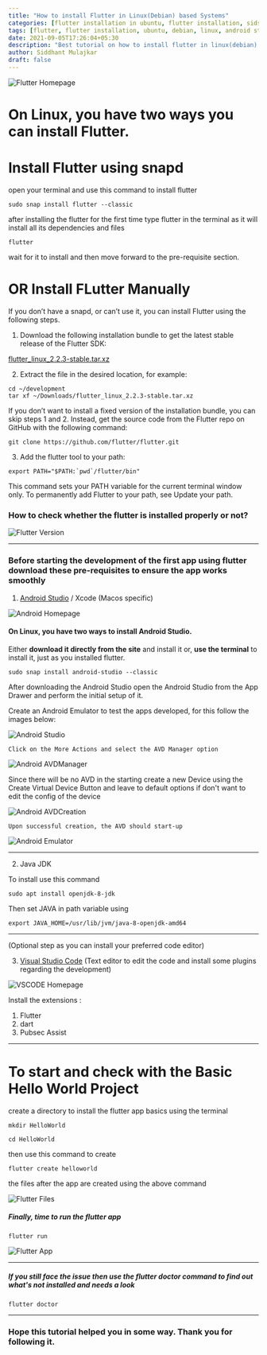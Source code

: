 ```yaml
---
title: "How to install Flutter in Linux(Debian) based Systems"
categories: [flutter installation in ubuntu, flutter installation, sidsblog]
tags: [flutter, flutter installation, ubuntu, debian, linux, android studio, sidsblog]
date: 2021-09-05T17:26:04+05:30
description: "Best tutorial on how to install flutter in linux(debian) based system like ubuntu, popos, mint etc. Follow the steps to install flutter properly."
author: Siddhant Mulajkar
draft: false
---
```



![Flutter Homepage](/images/flutterbn.png)

# On Linux, you have two ways you can install Flutter.

# Install Flutter using snapd

open your terminal and use this command to install flutter

```
sudo snap install flutter --classic
```

after installing the flutter for the first time type flutter in the terminal as it will install all its dependencies and files


```
flutter
```

wait for it to install and then move forward to the pre-requisite section.

# OR Install FLutter Manually

If you don’t have a snapd, or can’t use it, you can install Flutter using the following steps.

1.  Download the following installation bundle to get the latest stable release of the Flutter SDK:

[flutter_linux_2.2.3-stable.tar.xz](https://storage.googleapis.com/flutter_infra_release/releases/stable/linux/flutter_linux_2.2.3-stable.tar.xz)

2.  Extract the file in the desired location, for example:

```
cd ~/development
tar xf ~/Downloads/flutter_linux_2.2.3-stable.tar.xz
```

If you don’t want to install a fixed version of the installation bundle, you can skip steps 1 and 2. Instead, get the source code from the Flutter repo on GitHub with the following command:

```
git clone https://github.com/flutter/flutter.git
```

3.  Add the flutter tool to your path:
```
export PATH="$PATH:`pwd`/flutter/bin"
```

This command sets your PATH variable for the current terminal window only. To permanently add Flutter to your path, see Update your path.

### How to check whether the flutter is installed properly or not?

![Flutter Version](/images/flutterversionandpath.png)


-------------------------------------------------------------------------------


### Before starting the development of the first app using flutter download these pre-requisites to ensure the app works smoothly

1.  [Android Studio](https://developer.android.com/studio) / Xcode (Macos specific) 

![Android Homepage](/images/androidstd.png)

#### On Linux, you have two ways to install Android Studio.

Either **download it directly from the site** and install it or, **use the terminal** to install it, just as you installed flutter.

```
sudo snap install android-studio --classic
```

After downloading the Android Studio open the Android Studio from the App Drawer and perform the initial setup of it.

Create an Android Emulator to test the apps developed, for this follow the images below:

![Android Studio](/images/androidstudio.png)

```
Click on the More Actions and select the AVD Manager option
```

![Android AVDManager](/images/avdmanager.png)


Since there will be no AVD in the starting create a new Device using the Create Virtual Device Button and leave to default options if don't want to edit the config of the device


![Android AVDCreation](/images/andvirtualdeviceconfig.png)

```
Upon successful creation, the AVD should start-up
```

![Android Emulator](/images/androidemulator2.png)


-------------------------------------------------------------------------------



2.  Java JDK

To install use this command

```
sudo apt install openjdk-8-jdk
```

Then set JAVA in path variable using

```
export JAVA_HOME=/usr/lib/jvm/java-8-openjdk-amd64
```

-------------------------------------------------------------------------------

(Optional step as you can install your preferred code editor)


3.  [Visual Studio Code](https://code.visualstudio.com/) (Text editor to edit the code and install some plugins regarding the development)

![VSCODE Homepage](/images/vscode.png)


Install the extensions :

1.  Flutter
2.  dart
3.  Pubsec Assist


-------------------------------------------------------------------------------

# To start and check with the Basic Hello World Project

create a directory to install the flutter app basics using the terminal

```
mkdir HelloWorld
```

```
cd HelloWorld
```

then use this command to create

```
flutter create helloworld
```

the files after the app are created using the above command

![Flutter Files](/images/flutterfilesaftercreating.png)


##### Finally, time to run the flutter app

```
flutter run
```

![Flutter App](/images/androidemulatorapprun.png)


-------------------------------------------------------------------------------


##### If you still face the issue then use the flutter doctor command to find out what's not installed and needs a look

```
flutter doctor
```

-------------------------------------------------------------------------------


### Hope this tutorial helped you in some way. Thank you for following it.